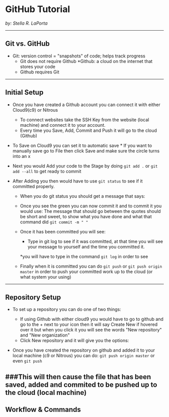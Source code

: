 # GitHub Tutorial

_by: Stella R. LaPorta_

---
## Git vs. GitHub
* Git: version control = "snapshots" of code; helps track progress
    * Git does not require Github
*Github: a cloud on the internet that stores your code
    * Github requires Git

---
## Initial Setup
* Once you have created a Github account you can connect it with either Cloud9(c9) or Nitrous
    * To connect websites take the SSH Key from the website (local machine) and connect it to your account.
    * Every time you Save, Add, Commit and Push it will go to the cloud (Github) 

* To Save on Cloud9 you can set it to automatic save 
        * If you want to manually save go to File then click Save and make sure the circle turns into an x
* Next you would Add your code to the Stage by doing `git add .` or `git add --all` to get ready to commit 
* After Adding you then would have to use `git status` to see if it committed properly.
    
    * When you do git status you should get a message that says:
    
    
    * Once you see the green you can now commit it and to commit it you would use:
    The message that should go between the quotes should be short and sweet, to show what you have done and what that command did 
    `git commit -m " "`
    * Once it has been committed you will see:
    
        * Type in git log to see if it was committed, at that time you will see your message to yourself and the time you committed it.
        
        *you will have to type in the command `git log` in order to see 
      
    * Finally when it is committed you can do `git push` or `git push origin master` in order to push your committed work up to the cloud (or what system your using)

---
## Repository Setup
* To set up a repository you can do one of two things:
    * If using Github with either cloud9 you would have to go to github and go to the + next to your icon then it will say Create New if hovered over it but when you click it you will see the words "New repository" and "New organization"
    * Click New repository and it will give you the options:
    
* Once you have created the repository on github and added it to your local machine (c9 or Nitrous) you can do:
    ```git push origin master``` or even ```git push```  

###**This will then cause the file that has been saved, added and commited to be pushed up to the cloud (local machine)**
---
## Workflow & Commands
